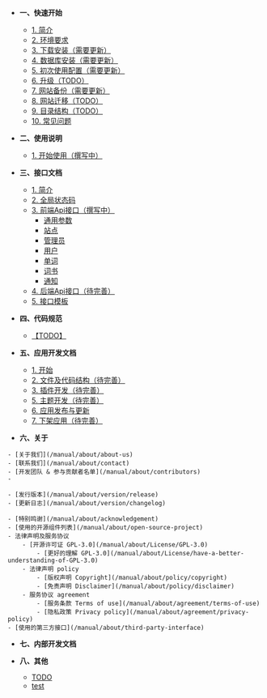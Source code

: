 - **一、快速开始**
	- [1. 简介](/manual/start/introduction)
	- [2. 环境要求](/manual/start/requirements)
	- [3. 下载安装（需要更新）](/manual/start/install)
	- [4. 数据库安装（需要更新）](/manual/start/database)
	- [5. 初次使用配置（需要更新）](/manual/start/initial-configuration)
	- [6. 升级（TODO）](/manual/start/upgrade)
	- [7. 网站备份（需要更新）](/manual/start/backup)
	- [8. 网站迁移（TODO）](/manual/start/migration)
	- [9. 目录结构（TODO）](/manual/start/directory-structure)
	- [10. 常见问题](/manual/start/faq)

- **二、使用说明**
	- [1. 开始使用（撰写中）](/manual/instructions/start-using)

- **三、接口文档**
	- [1. 简介](/manual/api/introduction)
	- [2. 全局状态码](/manual/api/status-code)
	- [3. 前端Api接口（撰写中）](/manual/api/frontend-interface/overview)
        - [通用参数](/manual/api/frontend-interface/General)
        - [站点](/manual/api/frontend-interface/Site)
        - [管理员](/manual/api/frontend-interface/Admin)
        - [用户](/manual/api/frontend-interface/User)
        - [单词](/manual/api/frontend-interface/Words)
        - [词书](/manual/api/frontend-interface/Wordbooks)
        - [通知](/manual/api/frontend-interface/Notice)
	- [4. 后端Api接口（待完善）](/manual/api/backend-interface)
	- [5. 接口模板](/manual/api/interface-template)

- **四、代码规范**
	- [【TODO】](/manual/standard/xxx)

- **五、应用开发文档**
	- [1. 开始](/manual/app-developer/start)
	- [2. 文件及代码结构（待完善）](/manual/app-developer/file-structure)
	- [3. 插件开发（待完善）](/manual/app-developer/plugin/overview)
	- [5. 主题开发（待完善）](/manual/app-developer/theme/overview)
	- [6. 应用发布与更新](/manual/app-developer/release-and-update)
	- [7. 下架应用（待完善）](/manual/app-developer/downshelf)

- **六、关于**
<!-- 关于我们 -->
	- [关于我们](/manual/about/about-us)
	- [联系我们](/manual/about/contact)
	- [开发团队 & 参与贡献者名单](/manual/about/contributors)
	- 
<!-- 关于项目 -->
	- [发行版本](/manual/about/version/release)
	- [更新日志](/manual/about/version/changelog)

	- [特别鸣谢](/manual/about/acknowledgement)
	- [使用的开源组件列表](/manual/about/open-source-project)
	- 法律声明及服务协议
    	- [开源许可证 GPL-3.0](/manual/about/License/GPL-3.0)
    		- [更好的理解 GPL-3.0](/manual/about/License/have-a-better-understanding-of-GPL-3.0)
        - 法律声明 policy
            - [版权声明 Copyright](/manual/about/policy/copyright)
            - [免责声明 Disclaimer](/manual/about/policy/disclaimer)
        - 服务协议 agreement
            - [服务条款 Terms of use](/manual/about/agreement/terms-of-use)
            - [隐私政策 Privacy policy](/manual/about/agreement/privacy-policy)
	- [使用的第三方接口](/manual/about/third-party-interface)

- **七、内部开发文档**

- **八、其他**
    - [TODO](/manual/todo)
    - [test](/manual/test)
